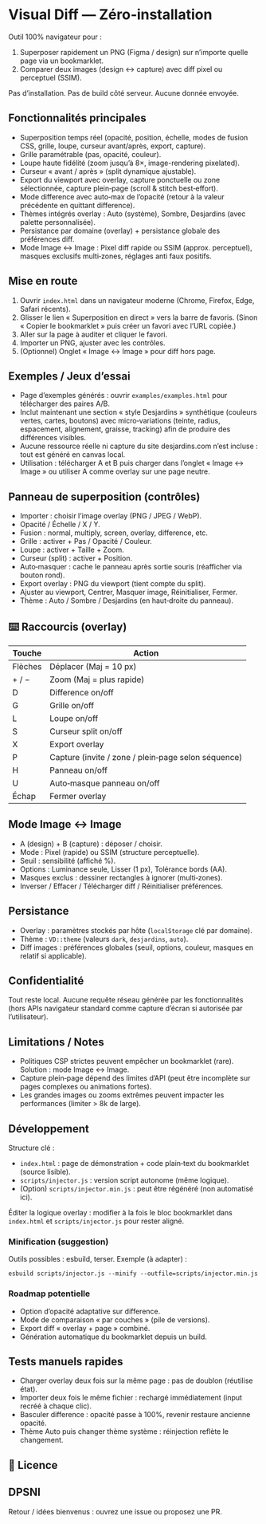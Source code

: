 # Visual Diff — Zéro‑installation

Outil 100% navigateur pour :
1. Superposer rapidement un PNG (Figma / design) sur n’importe quelle page via un bookmarklet.
2. Comparer deux images (design ↔ capture) avec diff pixel ou perceptuel (SSIM).

Pas d’installation. Pas de build côté serveur. Aucune donnée envoyée.

## Fonctionnalités principales
- Superposition temps réel (opacité, position, échelle, modes de fusion CSS, grille, loupe, curseur avant/après, export, capture).
- Grille paramétrable (pas, opacité, couleur).
- Loupe haute fidélité (zoom jusqu’à 8×, image-rendering pixelated).
- Curseur « avant / après » (split dynamique ajustable).
- Export du viewport avec overlay, capture ponctuelle ou zone sélectionnée, capture plein‑page (scroll & stitch best‑effort).
- Mode difference avec auto‑max de l’opacité (retour à la valeur précédente en quittant difference).
- Thèmes intégrés overlay : Auto (système), Sombre, Desjardins (avec palette personnalisée).
- Persistance par domaine (overlay) + persistance globale des préférences diff.
- Mode Image ↔ Image : Pixel diff rapide ou SSIM (approx. perceptuel), masques exclusifs multi‑zones, réglages anti faux positifs.

## Mise en route
1. Ouvrir `index.html` dans un navigateur moderne (Chrome, Firefox, Edge, Safari récents).
2. Glisser le lien « Superposition en direct » vers la barre de favoris. (Sinon « Copier le bookmarklet » puis créer un favori avec l’URL copiée.)
3. Aller sur la page à auditer et cliquer le favori.
4. Importer un PNG, ajuster avec les contrôles.
5. (Optionnel) Onglet « Image ↔ Image » pour diff hors page.

## Exemples / Jeux d’essai
- Page d’exemples générés : ouvrir `examples/examples.html` pour télécharger des paires A/B.
- Inclut maintenant une section « style Desjardins » synthétique (couleurs vertes, cartes, boutons) avec micro‑variations (teinte, radius, espacement, alignement, graisse, tracking) afin de produire des différences visibles.
- Aucune ressource réelle ni capture du site desjardins.com n’est incluse : tout est généré en canvas local.
- Utilisation : télécharger A et B puis charger dans l’onglet « Image ↔ Image » ou utiliser A comme overlay sur une page neutre.

## Panneau de superposition (contrôles)
- Importer : choisir l’image overlay (PNG / JPEG / WebP).
- Opacité / Échelle / X / Y.
- Fusion : normal, multiply, screen, overlay, difference, etc.
- Grille : activer + Pas / Opacité / Couleur.
- Loupe : activer + Taille + Zoom.
- Curseur (split) : activer + Position.
- Auto‑masquer : cache le panneau après sortie souris (réafficher via bouton rond). 
- Export overlay : PNG du viewport (tient compte du split).
- Ajuster au viewport, Centrer, Masquer image, Réinitialiser, Fermer.
- Thème : Auto / Sombre / Desjardins (en haut‑droite du panneau).

## ⌨️ Raccourcis (overlay)
| Touche | Action |
| ------ | ------ |
| Flèches | Déplacer (Maj = 10 px) |
| + / − | Zoom (Maj = plus rapide) |
| D | Difference on/off |
| G | Grille on/off |
| L | Loupe on/off |
| S | Curseur split on/off |
| X | Export overlay |
| P | Capture (invite / zone / plein‑page selon séquence) |
| H | Panneau on/off |
| U | Auto‑masque panneau on/off |
| Échap | Fermer overlay |

##  Mode Image ↔ Image
- A (design) + B (capture) : déposer / choisir.
- Mode : Pixel (rapide) ou SSIM (structure perceptuelle).
- Seuil : sensibilité (affiché %).
- Options : Luminance seule, Lisser (1 px), Tolérance bords (AA).
- Masques exclus : dessiner rectangles à ignorer (multi‑zones). 
- Inverser / Effacer / Télécharger diff / Réinitialiser préférences.

##  Persistance
- Overlay : paramètres stockés par hôte (`localStorage` clé par domaine).
- Thème : `VD::theme` (valeurs `dark`, `desjardins`, `auto`). 
- Diff images : préférences globales (seuil, options, couleur, masques en relatif si applicable).

##  Confidentialité
Tout reste local. Aucune requête réseau générée par les fonctionnalités (hors APIs navigateur standard comme capture d’écran si autorisée par l’utilisateur).

## Limitations / Notes
- Politiques CSP strictes peuvent empêcher un bookmarklet (rare). Solution : mode Image ↔ Image.
- Capture plein‑page dépend des limites d’API (peut être incomplète sur pages complexes ou animations fortes).
- Les grandes images ou zooms extrêmes peuvent impacter les performances (limiter > 8k de large).

## Développement
Structure clé :
- `index.html` : page de démonstration + code plain‑text du bookmarklet (source lisible).
- `scripts/injector.js` : version script autonome (même logique).
- (Option) `scripts/injector.min.js` : peut être régénéré (non automatisé ici).

Éditer la logique overlay : modifier à la fois le bloc bookmarklet dans `index.html` et `scripts/injector.js` pour rester aligné.

### Minification (suggestion)
Outils possibles : esbuild, terser. Exemple (à adapter) :
```
esbuild scripts/injector.js --minify --outfile=scripts/injector.min.js
```

### Roadmap potentielle
- Option d’opacité adaptative sur difference.
- Mode de comparaison « par couches » (pile de versions).
- Export diff « overlay + page » combiné.
- Génération automatique du bookmarklet depuis un build.

##  Tests manuels rapides
- Charger overlay deux fois sur la même page : pas de doublon (réutilise état).
- Importer deux fois le même fichier : rechargé immédiatement (input recréé à chaque clic).
- Basculer difference : opacité passe à 100%, revenir restaure ancienne opacité.
- Thème Auto puis changer thème système : réinjection reflète le changement.

## 📄 Licence
DPSNI
---
Retour / idées bienvenus : ouvrez une issue ou proposez une PR.
